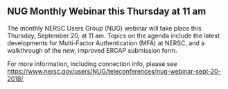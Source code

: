 ## NUG Monthly Webinar this Thursday at 11 am

The monthly NERSC Users Group (NUG) webinar will take place this Thursday,
September 20, at 11 am. Topics on the agenda include the latest developments for
Multi-Factor Authentication (MFA) at NERSC, and a walkthrough of the new,
improved ERCAP submission form.

For more information, including connection info, please see 
<https://www.nersc.gov/users/NUG/teleconferences/nug-webinar-sept-20-2018/>.
